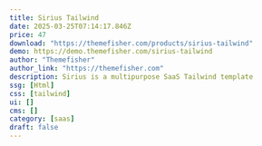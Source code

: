```yaml
---
title: Sirius Tailwind
date: 2025-03-25T07:14:17.846Z
price: 47
download: "https://themefisher.com/products/sirius-tailwind"
demo: https://demo.themefisher.com/sirius-tailwind
author: "Themefisher"
author_link: "https://themefisher.com"
description: Sirius is a multipurpose SaaS Tailwind template
ssg: [Html]
css: [tailwind]
ui: []
cms: []
category: [saas]
draft: false
---
```

